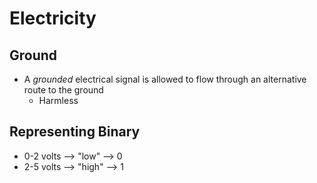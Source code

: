 # Electricity

## Ground

- A _grounded_ electrical signal is allowed to flow through an alternative route to the ground
  - Harmless

## Representing Binary

- 0-2 volts --> "low" --> 0
- 2-5 volts --> "high" --> 1

